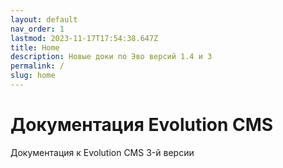 ```yaml
---
layout: default
nav_order: 1
lastmod: 2023-11-17T17:54:38.647Z
title: Home
description: Новые доки по Эво версий 1.4 и 3
permalink: /
slug: home
---
```


# Документация Evolution CMS

Документация к Evolution CMS 3-й версии
